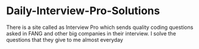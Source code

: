 # Daily-Interview-Pro-Solutions
There is a site called as Interview Pro which sends quality coding questions asked in FANG and other big companies in their interview. I solve the questions that they give to me almost everyday
